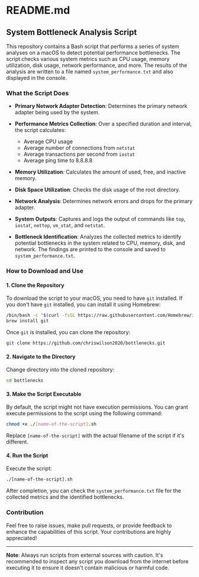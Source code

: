 # README.md

## System Bottleneck Analysis Script

This repository contains a Bash script that performs a series of system analyses on a macOS to detect potential performance bottlenecks. The script checks various system metrics such as CPU usage, memory utilization, disk usage, network performance, and more. The results of the analysis are written to a file named `system_performance.txt` and also displayed in the console.

### What the Script Does

- **Primary Network Adapter Detection**: Determines the primary network adapter being used by the system.
  
- **Performance Metrics Collection**: Over a specified duration and interval, the script calculates:
    - Average CPU usage
    - Average number of connections from `netstat`
    - Average transactions per second from `iostat`
    - Average ping time to 8.8.8.8
  
- **Memory Utilization**: Calculates the amount of used, free, and inactive memory.
  
- **Disk Space Utilization**: Checks the disk usage of the root directory.
  
- **Network Analysis**: Determines network errors and drops for the primary adapter.
  
- **System Outputs**: Captures and logs the output of commands like `top`, `iostat`, `nettop`, `vm_stat`, and `netstat`.
  
- **Bottleneck Identification**: Analyzes the collected metrics to identify potential bottlenecks in the system related to CPU, memory, disk, and network. The findings are printed to the console and saved to `system_performance.txt`.

### How to Download and Use

#### 1. Clone the Repository

To download the script to your macOS, you need to have `git` installed. If you don't have `git` installed, you can install it using Homebrew:

```bash
/bin/bash -c "$(curl -fsSL https://raw.githubusercontent.com/Homebrew/install/HEAD/install.sh)"
brew install git
```

Once `git` is installed, you can clone the repository:

```bash
git clone https://github.com/chriswilson2020/bottlenecks.git
```

#### 2. Navigate to the Directory

Change directory into the cloned repository:

```bash
cd bottlenecks
```

#### 3. Make the Script Executable

By default, the script might not have execution permissions. You can grant execute permissions to the script using the following command:

```bash
chmod +x ./[name-of-the-script].sh
```

Replace `[name-of-the-script]` with the actual filename of the script if it's different.

#### 4. Run the Script

Execute the script:

```bash
./[name-of-the-script].sh
```

After completion, you can check the `system_performance.txt` file for the collected metrics and the identified bottlenecks.

### Contribution

Feel free to raise issues, make pull requests, or provide feedback to enhance the capabilities of this script. Your contributions are highly appreciated! 

---

**Note**: Always run scripts from external sources with caution. It's recommended to inspect any script you download from the internet before executing it to ensure it doesn't contain malicious or harmful code.
